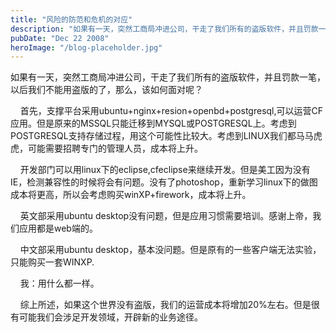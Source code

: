 ```yaml
---
title: "风险的防范和危机的对应"
description: "如果有一天，突然工商局冲进公司，干走了我们所有的盗版软件，并且罚款一笔，以后我们不能用盗版的了，那么，该如何面对呢？"
pubDate: "Dec 22 2008"
heroImage: "/blog-placeholder.jpg"
---
```

如果有一天，突然工商局冲进公司，干走了我们所有的盗版软件，并且罚款一笔，以后我们不能用盗版的了，那么，该如何面对呢？

    首先，支撑平台采用ubuntu+nginx+resion+openbd+postgresql,可以运营CF应用。但是原来的MSSQL只能迁移到MYSQL或POSTGRESQL上。考虑到POSTGRESQL支持存储过程，用这个可能性比较大。考虑到LINUX我们都马马虎虎，可能需要招聘专门的管理人员，成本将上升。

    开发部门可以用linux下的eclipse,cfeclipse来继续开发。但是美工因为没有IE，检测兼容性的时候将会有问题。没有了photoshop，重新学习linux下的做图成本将更高，所以会考虑购买winXP+firework，成本将上升。

    英文部采用ubuntu desktop没有问题，但是应用习惯需要培训。感谢上帝，我们应用都是web端的。

    中文部采用ubuntu desktop，基本没问题。但是原有的一些客户端无法实验，只能购买一套WINXP.

    我：用什么都一样。

    综上所述，如果这个世界没有盗版，我们的运营成本将增加20%左右。但是很有可能我们会涉足开发领域，开辟新的业务途径。
